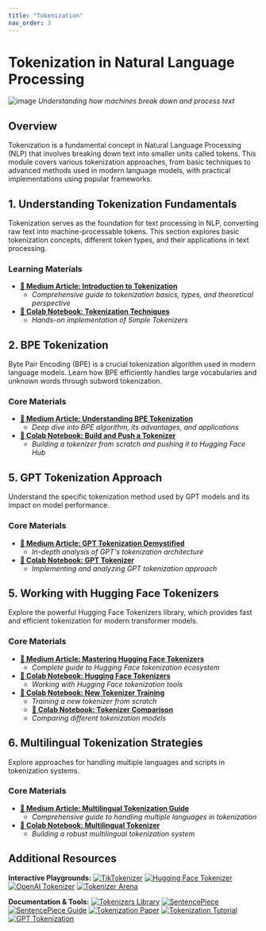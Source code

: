 ```yaml
---
title: "Tokenization"
nav_order: 3
---
```


# Tokenization in Natural Language Processing

![image](https://github.com/user-attachments/assets/25fc9856-d849-4874-9e06-16d25fc88dd5)
*Understanding how machines break down and process text*

## Overview
Tokenization is a fundamental concept in Natural Language Processing (NLP) that involves breaking down text into smaller units called tokens. This module covers various tokenization approaches, from basic techniques to advanced methods used in modern language models, with practical implementations using popular frameworks.

## 1. Understanding Tokenization Fundamentals
Tokenization serves as the foundation for text processing in NLP, converting raw text into machine-processable tokens. This section explores basic tokenization concepts, different token types, and their applications in text processing.

### Learning Materials 
- **[📘 Medium Article: Introduction to Tokenization](https://medium.com/@mshojaei77/introduction-to-tokenization-a-theoretical-perspective-b1cc22fe98c5)**
  - *Comprehensive guide to tokenization basics, types, and theoretical perspective*
- **[📘 Colab Notebook: Tokenization Techniques](https://colab.research.google.com/drive/1RwrtINbHTPBSRIoW8Zn9BRabxXguRRf0?usp=sharing)**
  - *Hands-on implementation of Simple Tokenizers*

## 2. BPE Tokenization
Byte Pair Encoding (BPE) is a crucial tokenization algorithm used in modern language models. Learn how BPE efficiently handles large vocabularies and unknown words through subword tokenization.

### Core Materials
- **[📘 Medium Article: Understanding BPE Tokenization](url)**
  - *Deep dive into BPE algorithm, its advantages, and applications*
- **[📘 Colab Notebook: Build and Push a Tokenizer](https://colab.research.google.com/drive/1uYFoxwCKwshkchBgQ4y4z9cDfKRlwZ-e?usp=sharing)**
  - *Building a tokenizer from scratch and pushing it to Hugging Face Hub*

## 5. GPT Tokenization Approach
Understand the specific tokenization method used by GPT models and its impact on model performance.

### Core Materials
- **[📘 Medium Article: GPT Tokenization Demystified](url)**
  - *In-depth analysis of GPT's tokenization architecture*
- **[📘 Colab Notebook: GPT Tokenizer](https://colab.research.google.com/drive/1y0KnCFZvGVf_odSfcNAws6kcDD7HsI0L?usp=sharing)**
  - *Implementing and analyzing GPT tokenization approach*

## 5. Working with Hugging Face Tokenizers
Explore the powerful Hugging Face Tokenizers library, which provides fast and efficient tokenization for modern transformer models.

### Core Materials
- **[📘 Medium Article: Mastering Hugging Face Tokenizers](url)**
  - *Complete guide to Hugging Face tokenization ecosystem*
- **[📘 Colab Notebook: Hugging Face Tokenizers](https://colab.research.google.com/drive/1mcFgQ9PX1TFyEAsFOnoS1ozeSz3vM6A1?usp=sharing)**
  - *Working with Hugging Face tokenization tools*
- **[📘 Colab Notebook: New Tokenizer Training](https://colab.research.google.com/drive/1452WFn66MZzYylTNcL6hV5Zd45sskzs7?usp=sharing)**
  - *Training a new tokenizer from scratch*
  - **[📘 Colab Notebook: Tokenizer Comparison](https://colab.research.google.com/drive/1wVSCBGFm7KjJy-KugYGYETpncWsPgx5N?usp=sharing)**
  - *Comparing different tokenization models*

## 6. Multilingual Tokenization Strategies
Explore approaches for handling multiple languages and scripts in tokenization systems.

### Core Materials
- **[📘 Medium Article: Multilingual Tokenization Guide](url)**
  - *Comprehensive guide to handling multiple languages in tokenization*
- **[📘 Colab Notebook: Multilingual Tokenizer](url)**
  - *Building a robust multilingual tokenization system*

## Additional Resources

**Interactive Playgrounds:**
[![TikTokenizer](https://badgen.net/badge/Playground/TikTokenizer/blue)](https://tiktokenizer.vercel.app/)
[![Hugging Face Tokenizer](https://badgen.net/badge/Playground/HF%20Tokenizer/blue)](https://huggingface.co/spaces/Xenova/the-tokenizer-playground)
[![OpenAI Tokenizer](https://badgen.net/badge/Playground/OpenAI%20Tokenizer/blue)](https://platform.openai.com/tokenizer)
[![Tokenizer Arena](https://badgen.net/badge/Playground/Tokenizer%20Arena/blue)](https://huggingface.co/spaces/Cognitive-Lab/Tokenizer_Arena)

**Documentation & Tools:**
[![Tokenizers Library](https://badgen.net/badge/Documentation/Hugging%20Face%20Tokenizers/green)](https://huggingface.co/docs/tokenizers)
[![SentencePiece](https://badgen.net/badge/GitHub/SentencePiece/cyan)](https://github.com/google/sentencepiece)
[![SentencePiece Guide](https://badgen.net/badge/Docs/SentencePiece%20Training%20Guide/green)](https://github.com/google/sentencepiece#train-sentencepiece-model)
[![Tokenization Paper](https://badgen.net/badge/Research/BPE%20Paper/purple)](https://arxiv.org/abs/1508.07909)
[![Tokenization Tutorial](https://badgen.net/badge/Tutorial/Tokenization%20Guide/blue)](https://www.tensorflow.org/text/guide/tokenizers)
[![GPT Tokenization](https://badgen.net/badge/Blog/GPT%20Tokenization/pink)](https://platform.openai.com/tokenizer)
